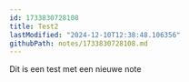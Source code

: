```yaml
---
id: 1733830728108
title: Test2
lastModified: "2024-12-10T12:38:48.106356"
githubPath: notes/1733830728108.md
---
```

Dit is een test met een nieuwe note